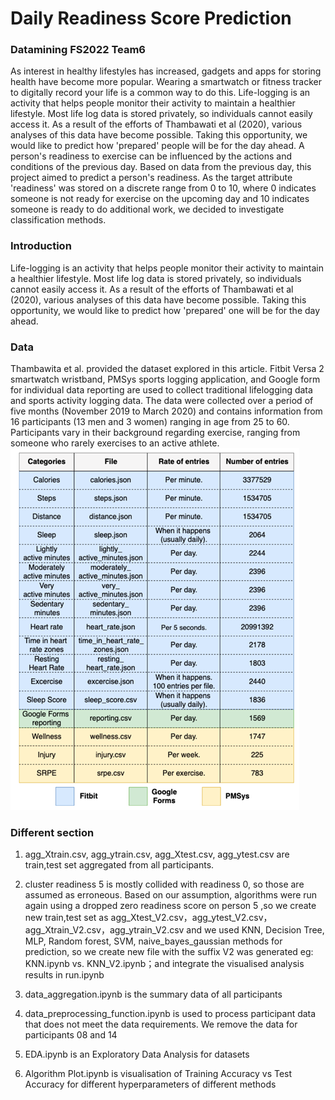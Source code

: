 # Daily Readiness Score Prediction

### Datamining FS2022 Team6
As interest in healthy lifestyles has increased, gadgets and apps for storing health have become more popular. Wearing a smartwatch or fitness tracker to digitally record your life is a common way to do this. Life-logging is an activity that helps people monitor their activity to maintain a healthier lifestyle. Most life log data is stored privately, so individuals cannot easily access it. As a result of the efforts of Thambawati et al (2020), various analyses of this data have become possible.
Taking this opportunity, we would like to predict how 'prepared' people will be for the day ahead. A person's readiness to exercise can be influenced by the actions and conditions of the previous day. Based on data from the previous day, this project aimed to predict a person's readiness. As the target attribute 'readiness' was stored on a discrete range from 0 to 10, where 0 indicates someone is not ready for exercise on the upcoming day and 10 indicates someone is ready to do additional work, we decided to investigate classification methods.
### Introduction
Life-logging is an activity that helps people monitor their activity to maintain a healthier lifestyle. Most life log data is stored privately, so individuals cannot easily access it. As a result of the efforts of Thambawati et al (2020), various analyses of this data have become possible. Taking this opportunity, we would like to predict how 'prepared' one will be for the day ahead.
### Data
Thambawita et al. provided the dataset explored in this article. Fitbit Versa 2 smartwatch wristband, PMSys sports logging application, and Google form for individual data reporting are used to collect traditional lifelogging data and sports activity logging data. The data were collected over a period of five months (November 2019 to March 2020) and contains information from 16 participants (13 men and 3 women) ranging in age from 25 to 60. Participants vary in their background regarding exercise, ranging from someone who rarely exercises to an active athlete.
![image](https://github.com/kdkangg/Datamining/blob/main/structure.png)
### Different section
1. agg_Xtrain.csv, agg_ytrain.csv, agg_Xtest.csv, agg_ytest.csv are train,test set aggregated from all participants.

2. cluster readiness 5 is mostly collided with readiness 0, so those are assumed as erroneous. Based on our assumption, algorithms were run again using a dropped zero readiness score on person 5 ,so we create new train,test set as agg_Xtest_V2.csv，agg_ytest_V2.csv，agg_Xtrain_V2.csv，agg_ytrain_V2.csv and we used KNN, Decision Tree, MLP, Random forest, SVM, naive_bayes_gaussian methods for prediction, so we create new file with the suffix V2 was generated eg:  KNN.ipynb vs. KNN_V2.ipynb；and integrate the visualised analysis results in run.ipynb

3. data_aggregation.ipynb is the summary data of all participants

4. data_preprocessing_function.ipynb is used to process participant data that does not meet the data requirements. We remove the data for participants 08 and 14

7. EDA.ipynb is an Exploratory Data Analysis for datasets

8. Algorithm Plot.ipynb is visualisation of Training Accuracy vs Test Accuracy for different hyperparameters of different methods
